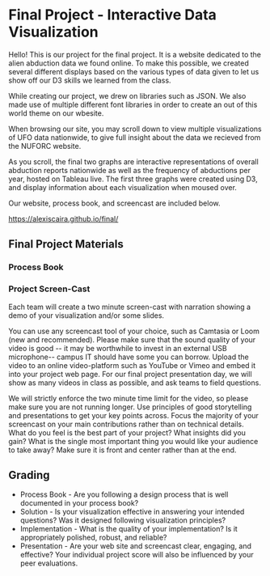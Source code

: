 Final Project - Interactive Data Visualization  
===

Hello! This is our project for the final project. It is a website dedicated to the alien abduction data we found online. To make this possible, we created several different displays based on the various types of data given to let us show off our D3 skills we learned from the class. 

While creating our project, we drew on libraries such as JSON. We also made use of multiple different font libraries in order to create an out of this world theme on our wbesite.

When browsing our site, you may scroll down to view multiple visualizations of UFO data nationwide, to give full insight about the data we recieved from the NUFORC website.

As you scroll, the final two graphs are interactive representations of overall abduction reports nationwide as well as the frequency of abductions per year, hosted on Tableau live. The first three graphs were created using D3, and display information about each visualization when moused over.

Our website, process book, and screencast are included below. 

https://alexiscaira.github.io/final/

Final Project Materials
---
### Process Book



### Project Screen-Cast

Each team will create a two minute screen-cast with narration showing a demo of your visualization and/or some slides. 

You can use any screencast tool of your choice, such as Camtasia or Loom (new and recommended). 
Please make sure that the sound quality of your video is good -- it may be worthwhile to invest in an external USB microphone-- campus IT should have some you can borrow. 
Upload the video to an online video-platform such as YouTube or Vimeo and embed it into your project web page. 
For our final project presentation day, we will show as many videos in class as possible, and ask teams to field questions.

We will strictly enforce the two minute time limit for the video, so please make sure you are not running longer. 
Use principles of good storytelling and presentations to get your key points across. Focus the majority of your screencast on your main contributions rather than on technical details. 
What do you feel is the best part of your project? 
What insights did you gain? 
What is the single most important thing you would like your audience to take away? Make sure it is front and center rather than at the end.


Grading
---

- Process Book - Are you following a design process that is well documented in your process book?
- Solution - Is your visualization effective in answering your intended questions? Was it designed following visualization principles?
- Implementation - What is the quality of your implementation? Is it appropriately polished, robust, and reliable?
- Presentation - Are your web site and screencast clear, engaging, and effective?
Your individual project score will also be influenced by your peer evaluations.

